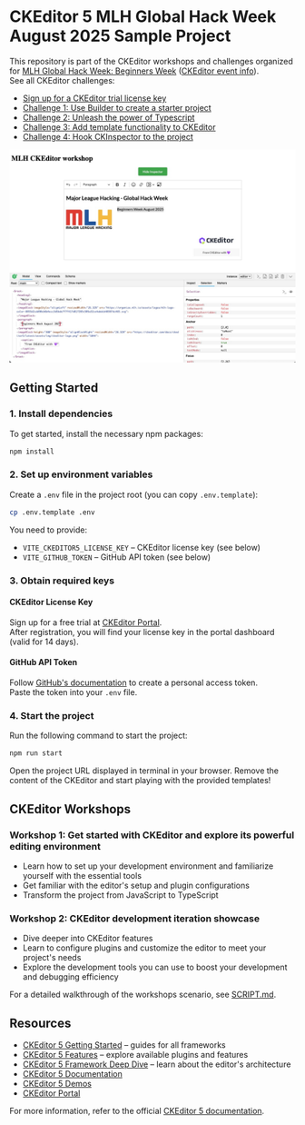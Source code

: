 # CKEditor 5 MLH Global Hack Week August 2025 Sample Project

This repository is part of the CKEditor workshops and challenges organized for [MLH Global Hack Week: Beginners Week](https://ghw.mlh.io/events/beginners-week) ([CKEditor event info](https://ckeditor.com/blog/ckeditor-global-hack-week-aug-2025/)).  
See all CKEditor challenges:

- [Sign up for a CKEditor trial license key](https://www.mlh.com/challenges/019880db-050d-dc62-4577-7a6d1dcc319a)
- [Challenge 1: Use Builder to create a starter project](https://www.mlh.com/challenges/019880d2-95ea-c12c-1e5d-63759cb26748)
- [Challenge 2: Unleash the power of Typescript](https://www.mlh.com/challenges/019880db-4fb0-4ea6-34fd-9c019a302c9d)
- [Challenge 3: Add template functionality to CKEditor](https://www.mlh.com/challenges/019880e0-3380-0ee3-725f-ac94deb5606a)
- [Challenge 4: Hook CKInspector to the project](https://www.mlh.com/challenges/019880dc-cb00-8044-986b-9ce1f382de90)

![CKEditor final result](./screenshot.jpg)

## Getting Started

### 1. Install dependencies

To get started, install the necessary npm packages:

```sh
npm install
```

### 2. Set up environment variables

Create a `.env` file in the project root (you can copy `.env.template`):

```sh
cp .env.template .env
```

You need to provide:

- `VITE_CKEDITOR5_LICENSE_KEY` – CKEditor license key (see below)
- `VITE_GITHUB_TOKEN` – GitHub API token (see below)

### 3. Obtain required keys

#### CKEditor License Key

Sign up for a free trial at [CKEditor Portal](https://portal.ckeditor.com/signup?utm_campaign=devrel_ghw_hackathon_aug_2025&utm_source=mlh&utm_medium=referral&utm_term=resources).  
After registration, you will find your license key in the portal dashboard (valid for 14 days).

#### GitHub API Token

Follow [GitHub's documentation](https://docs.github.com/en/authentication/keeping-your-account-and-data-secure/managing-your-personal-access-tokens) to create a personal access token.  
Paste the token into your `.env` file.

### 4. Start the project

Run the following command to start the project:

```sh
npm run start
```

Open the project URL displayed in terminal in your browser. Remove the content of the CKEditor and start playing with the provided templates!

## CKEditor Workshops

### Workshop 1: Get started with CKEditor and explore its powerful editing environment

- Learn how to set up your development environment and familiarize yourself with the essential tools
- Get familiar with the editor's setup and plugin configurations  
- Transform the project from JavaScript to TypeScript

### Workshop 2: CKEditor development iteration showcase

- Dive deeper into CKEditor features
- Learn to configure plugins and customize the editor to meet your project's needs
- Explore the development tools you can use to boost your development and debugging efficiency

For a detailed walkthrough of the workshops scenario, see [SCRIPT.md](./SCRIPT.md).

## Resources

- [CKEditor 5 Getting Started](https://ckeditor.com/docs/ckeditor5/latest/getting-started/index.html) – guides for all frameworks
- [CKEditor 5 Features](https://ckeditor.com/docs/ckeditor5/latest/features/index.html) – explore available plugins and features
- [CKEditor 5 Framework Deep Dive](https://ckeditor.com/docs/ckeditor5/latest/framework/index.html) – learn about the editor's architecture
- [CKEditor 5 Documentation](https://ckeditor.com/docs/)
- [CKEditor 5 Demos](https://ckeditor.com/ckeditor-5/demo/)
- [CKEditor Portal](https://portal.ckeditor.com/signup?utm_campaign=devrel_ghw_hackathon_aug_2025&utm_source=mlh&utm_medium=referral&utm_term=resources)

For more information, refer to the official [CKEditor 5 documentation](https://ckeditor.com/docs/ckeditor5/latest/getting-started/index.html).
